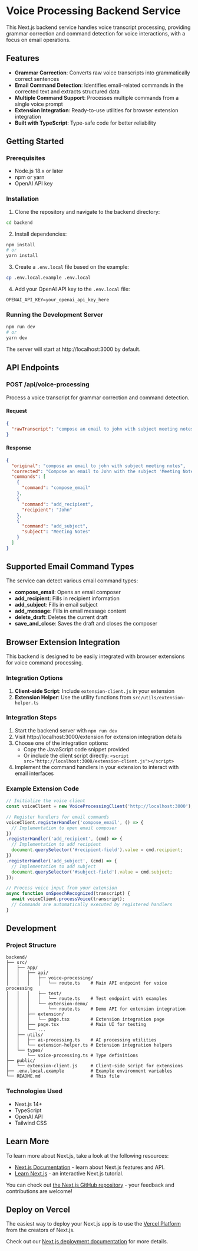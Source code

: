 # Voice Processing Backend Service

This Next.js backend service handles voice transcript processing, providing grammar correction and command detection for voice interactions, with a focus on email operations.

## Features

- **Grammar Correction**: Converts raw voice transcripts into grammatically correct sentences
- **Email Command Detection**: Identifies email-related commands in the corrected text and extracts structured data
- **Multiple Command Support**: Processes multiple commands from a single voice prompt
- **Extension Integration**: Ready-to-use utilities for browser extension integration
- **Built with TypeScript**: Type-safe code for better reliability

## Getting Started

### Prerequisites

- Node.js 18.x or later
- npm or yarn
- OpenAI API key

### Installation

1. Clone the repository and navigate to the backend directory:

```bash
cd backend
```

2. Install dependencies:

```bash
npm install
# or
yarn install
```

3. Create a `.env.local` file based on the example:

```bash
cp .env.local.example .env.local
```

4. Add your OpenAI API key to the `.env.local` file:

```
OPENAI_API_KEY=your_openai_api_key_here
```

### Running the Development Server

```bash
npm run dev
# or
yarn dev
```

The server will start at http://localhost:3000 by default.

## API Endpoints

### POST /api/voice-processing

Process a voice transcript for grammar correction and command detection.

#### Request

```json
{
  "rawTranscript": "compose an email to john with subject meeting notes"
}
```

#### Response

```json
{
  "original": "compose an email to john with subject meeting notes",
  "corrected": "Compose an email to John with the subject 'Meeting Notes'.",
  "commands": [
    {
      "command": "compose_email"
    },
    {
      "command": "add_recipient",
      "recipient": "John"
    },
    {
      "command": "add_subject",
      "subject": "Meeting Notes"
    }
  ]
}
```

## Supported Email Command Types

The service can detect various email command types:

- **compose_email**: Opens an email composer
- **add_recipient**: Fills in recipient information
- **add_subject**: Fills in email subject
- **add_message**: Fills in email message content
- **delete_draft**: Deletes the current draft
- **save_and_close**: Saves the draft and closes the composer

## Browser Extension Integration

This backend is designed to be easily integrated with browser extensions for voice command processing.

### Integration Options

1. **Client-side Script**: Include `extension-client.js` in your extension
2. **Extension Helper**: Use the utility functions from `src/utils/extension-helper.ts`

### Integration Steps

1. Start the backend server with `npm run dev`
2. Visit http://localhost:3000/extension for extension integration details
3. Choose one of the integration options:
   - Copy the JavaScript code snippet provided
   - Or include the client script directly: `<script src="http://localhost:3000/extension-client.js"></script>`
4. Implement the command handlers in your extension to interact with email interfaces

### Example Extension Code

```javascript
// Initialize the voice client
const voiceClient = new VoiceProcessingClient('http://localhost:3000');

// Register handlers for email commands
voiceClient.registerHandler('compose_email', () => {
  // Implementation to open email composer
})
.registerHandler('add_recipient', (cmd) => {
  // Implementation to add recipient
  document.querySelector('#recipient-field').value = cmd.recipient;
})
.registerHandler('add_subject', (cmd) => {
  // Implementation to add subject
  document.querySelector('#subject-field').value = cmd.subject;
});

// Process voice input from your extension
async function onSpeechRecognized(transcript) {
  await voiceClient.processVoice(transcript);
  // Commands are automatically executed by registered handlers
}
```

## Development

### Project Structure

```
backend/
├── src/
│   ├── app/
│   │   ├── api/
│   │   │   ├── voice-processing/
│   │   │   │   └── route.ts    # Main API endpoint for voice processing
│   │   │   ├── test/
│   │   │   │   └── route.ts    # Test endpoint with examples
│   │   │   └── extension-demo/
│   │   │       └── route.ts    # Demo API for extension integration
│   │   ├── extension/
│   │   │   └── page.tsx        # Extension integration page
│   │   ├── page.tsx            # Main UI for testing
│   │   └── ...
│   ├── utils/
│   │   ├── ai-processing.ts    # AI processing utilities
│   │   └── extension-helper.ts # Extension integration helpers
│   └── types/
│       └── voice-processing.ts # Type definitions
├── public/
│   └── extension-client.js     # Client-side script for extensions
├── .env.local.example          # Example environment variables
└── README.md                   # This file
```

### Technologies Used

- Next.js 14+
- TypeScript
- OpenAI API
- Tailwind CSS

## Learn More

To learn more about Next.js, take a look at the following resources:

- [Next.js Documentation](https://nextjs.org/docs) - learn about Next.js features and API.
- [Learn Next.js](https://nextjs.org/learn) - an interactive Next.js tutorial.

You can check out [the Next.js GitHub repository](https://github.com/vercel/next.js) - your feedback and contributions are welcome!

## Deploy on Vercel

The easiest way to deploy your Next.js app is to use the [Vercel Platform](https://vercel.com/new?utm_medium=default-template&filter=next.js&utm_source=create-next-app&utm_campaign=create-next-app-readme) from the creators of Next.js.

Check out our [Next.js deployment documentation](https://nextjs.org/docs/app/building-your-application/deploying) for more details.
